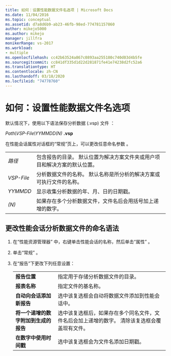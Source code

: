 ```yaml
---
title: 如何：设置性能数据文件名选项 | Microsoft Docs
ms.date: 11/04/2016
ms.topic: conceptual
ms.assetid: d7a8d6b9-ab23-46fb-98ed-774781157860
author: mikejo5000
ms.author: mikejo
manager: jillfra
monikerRange: vs-2017
ms.workload:
- multiple
ms.openlocfilehash: cc42b63524a867c0893aa255180c740d03d4b5fe
ms.sourcegitcommit: cc841df335d1d22d281871fe41e74238d2fc52a6
ms.translationtype: HT
ms.contentlocale: zh-CN
ms.lasthandoff: 03/18/2020
ms.locfileid: "74778760"
---
```

# <a name="how-to-set-performance-data-file-name-options"></a>如何：设置性能数据文件名选项

默认情况下，使用以下语法保存分析数据 (.vsp) 文件  ：

*Path\VSP-File\YYMMDD(N)* **.vsp**

在性能会话属性对话框的“常规”页上，可以更改任意命名参数  。

|||
|-|-|
|*路径*|包含报告的目录。 默认位置为解决方案文件夹或用户项目和解决方案的默认位置。|
|*VSP-File*|分析数据文件的名称。 默认名称是所分析的解决方案或可执行文件的名称。|
|*YYMMDD*|显示收集分析数据的年、月、日的日期戳。|
|*(N)*|如果存在多个分析数据文件，文件名后会用括号加上递增的数字。|

## <a name="to-change-the-naming-syntax-of-the-profiling-data-files-of-a-performance-session"></a>更改性能会话分析数据文件的命名语法

1. 在“性能资源管理器”  中，右键单击性能会话的名称，然后单击“属性”  。

2. 单击“常规”  。

3. 在“报告”下更改下列任意设置： 

    |||
    |-|-|
    |**报告位置**|指定用于存储分析数据文件的目录。|
    |**报表名称**|指定文件的基名称。|
    |**自动向会话添加新报告**|选中该复选框会自动将数据文件添加到性能会话中。|
    |**将一个递增的数字附加到生成的报告**|选中该复选框后，如果存在多个同名文件，文件名后会加上递增的数字。 清除该复选框会覆盖现有文件。|
    |**在数字中使用时间戳**|选中该复选框会为文件名添加日期戳。|
